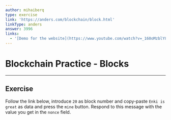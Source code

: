 ```yaml
---
author: mihaiberq
type: exercise
link: 'https://anders.com/blockchain/block.html'
linkType: anders
answer: 3996
links:
  - '[Demo for the website](https://www.youtube.com/watch?v=_160oMzblY8){video}'
---
```


# Blockchain Practice - Blocks


---

## Exercise

Follow the link below, introduce `20` as block number and copy-paste `Enki is great` as data and press the `mine` button. Respond to this message with the value you get in the `nonce` field.
 
